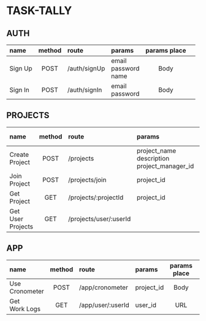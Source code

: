 
# TASK-TALLY
## AUTH 
| name    | method | route        | params                        | params place |      |
| :------ | :----: | :----------- | :---------------------------- | :----------: | :--- |
| Sign Up |  POST  | /auth/signUp | email <br> password <br> name |     Body     |      |
| Sign In |  POST  | /auth/signIn | email <br> password           |     Body     |      |

## PROJECTS
| name                   | method | route                  | params                                                | params place |      |
| :--------------------- | :----: | :--------------------- | :---------------------------------------------------- | :----------: | :--- |
| Create <br> Project    |  POST  | /projects              | project_name <br> description <br> project_manager_id |     Body     |      |
| Join <br> Project      |  POST  | /projects/join         | project_id                                            |     Body     |      |
| Get <br> Project       |  GET   | /projects/:projectId   | project_id                                            |     URL      |      |
| Get User <br> Projects |  GET   | /projects/user/:userId |                                                       |     URL      |      |

## APP
| name                | method | route             | params     | params place |      |
| :------------------ | :----: | :---------------- | :--------- | :----------: | :--- |
| Use <br> Cronometer |  POST  | /app/cronometer   | project_id |     Body     |      |
| Get <br> Work Logs  |  GET   | /app/user/:userId | user_id    |     URL      |      |

